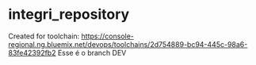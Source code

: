 # integri_repository
Created for toolchain: https://console-regional.ng.bluemix.net/devops/toolchains/2d754889-bc94-445c-98a6-83fe42392fb2
Esse é o branch DEV
